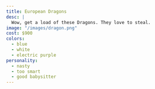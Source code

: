 ```yaml
---
title: European Dragons
desc: |
  Wow, get a load of these Dragons. They love to steal.
image: "/images/dragon.png"
cost: $900
colors:
  - blue
  - white
  - electric purple
personality:
  - nasty
  - too smart
  - good babysitter
---
```

